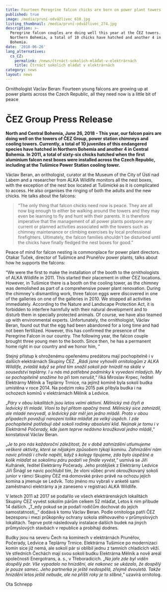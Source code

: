 ```yaml
---
title: Fourteen Peregrine falcon chicks are born on power plant towers
published: true
image: /media/první-odvážlivec_610.jpg
listing_thumbnail: /media/první-odvážlivec_274.jpg
description: >-
  Peregrine falcon couples are doing well this year at the ČEZ towers. In the
  Northern Bohemia, a total of 10 chicks have hatched and another 4 in Central
  Bohemia.
date: '2018-06-26'
lang_alternatives:
  cs_CZ:
    permalink: /news/čtrnáct-sokolích-mláďat-v-elektrárnách
    title: Čtrnáct sokolích mláďat v elektrárnách
category: news
layout: news
---
```

Ornithologist Vaclav Beran: Fourteen young falcons are growing up at power plants across the Czech Republic, all they need now is a little bit of peace

# ČEZ Group Press Release

**North and Central Bohemia, June 26, 2018 - This year, our falcon pairs are doing well on the towers of ČEZ Group, power station chimneys and cooling towers. Currently, a total of 10 juveniles of this endangered species have hatched in Northern Bohemia and another 4 in Central Bohemia. In 2011, a total of sixty-six chicks hatched when the first aluminium falcon nest boxes were installed across the Czech Republic, including at the Tušimice Power Station cooling tower.**

Václav Beran, an orithologist, curator at the Museum of the City of Ústí nad Labem and a researcher from ALKA Wildlife monitors all the nest boxes, with the exception of the nest box located at Tušimické as it is complicated to access. He also organises the ringing of both the adults and the new chicks. He talks about the falcons:

> “The only thing that falcon chicks need now is peace. They are all now big enough to either be walking around the towers and they may even be learning to fly and hunt with their parents. It is therefore imperative that the management of all power plants postpone any current or planned activities associated with the towers such as chimney maintenance or climbing exercises by local professional firefighters. Ultimately, the falcon families shouldn't be disturbed until the chicks have finally fledged the nest boxes for good.”



Peace of mind for falcon nesting is commonplace for power plant directors. Otakar Tuček, director of Tušimice and Prunéřov power plants, talks about how he supports the falcons:

“We were the first to make the installation of the booth to the ornithologists of ALKA Wildlife in 2011. This started their placement in other ČEZ locations. However, in Tušimice there is a booth on the cooling tower, as the chimney was demolished as part of a comprehensive power plant renovation. During the chimney's dismantling work, three falcon eggs were discovered in one of the galleries on one of the galleries in 2010. We stopped all activities immediately. According to the Nature and Landscape Protection Act, it is forbidden to interfere harmfully with their natural development and to disturb them in specially protected animals. Of course, we have also teamed up with environmental experts. Unfortunately, the ornithologist, Václav Beran, found out that the egg had been abandoned for a long time and had not been fertilized. However, this has confirmed the presence of the Peregrine Falcon in our country. The following year, the falcon couple brought three young men to the booth. Since then, he has a permanent home right in our country and we honor him, ”



Stejný přístup k ohroženému opeřenému predátoru mají pochopitelně i v dalších elektrárnách Skupiny ČEZ. „_Rádi jsme vyhověli ornitologům z ALKA Wildlife, zvláště když se před tím snažil sokolí pár hnízdit na skále v sousedství teplárny. I u nás má potřebné podmínky k vyvedení mladých. My se pochopitelně snažíme ho při tom nerušit_,“ říká Miroslav Krpec, ředitel Elektrárny Mělník a Teplárny Trmice, na jejímž komíně byla sokolí budka umístěna v roce 2014. Na podzim roku 2015 pak přibyla budka i na ochozech komínů v elektrárnách Mělník a Ledvice. 

„_Páry v obou lokalitách jsou letos velmi aktivní. Mělnický má čtyři a ledvický tři mladé. Vloni to byl přitom opačný trend. Mělnický sice zahnízdil, ale mladé nevyvedl, a ledvický pár měl jen jedno mládě. Proto v obou případech považuji narození tolika mláďat za velký úspěch. I zde pochopitelně potřebují obě sokolí rodinky absolutní klid. Nejinak je tomu i v Elektrárně Počerady, kde jsem teprve nedávno kroužkoval jedno mládě_,“ konstatoval Václav Beran.

„_Je to pro nás každoroční záležitost, že v době zahnízdění utlumujeme veškeré aktivity, které se nějakým způsobem týkají komínu. Zahnízdění nám navíc přináší i chvíle napětí, když s kolegy tipujeme, zda bylo úspěšné a kolik mláďat se sokolímu páru podaří ve finále vyvést,_“ usmívá se Jiří Kulhánek, ředitel Elektrárny Počerady. Jeho protějšek z Elektrárny Ledvice Jiří Šinágl se navíc pochlubil tím, že vloni vůbec první okroužkovaný sokolí junior v rámci Skupiny ČEZ má domovské právo právě na ochozu jejich komína a jmenuje se Ledvík. Toto jméno mu vybrali v anketě sami zaměstnanci elektrárny a je zaneseno v registraci ALKA Wildlife.

V letech 2011 až 2017 se podařilo ve všech elektrárenských lokalitách Skupiny ČEZ vyvést sokolím párům celkem 52 mláďat, Letos k nim přibude 14 dalších. „T_edy pokud se je podaří rodičům dochovat do jejich samostatnosti,_“ dodává k tomu Václav Beran. Podle ornitologa patří ČEZ bezesporu i mezi průkopníky ochrany sokola stěhovavého v průmyslových lokalitách. Teprve poté následovaly instalace dalších budek na jiných průmyslových stavbách v republice a probíhají dodnes. 

Budky jsou na severu Čech na komínech v elektrárnách Prunéřov, Počerady, Ledvice a Teplárny Trmice. Elektrárna Tušimice po modernizaci komín sice již nemá, ale sokolí pár si oblíbil jednu z tamních chladicích věží. Ve středních Čechách mají svou sokolí budku Elektrárna Mělník a nově areál společnosti Energotrans, a. s., v Třeboradicích. „_Na jaře zde byl viděn dospělý pár. Vše vypadalo na hnízdění, ale nakonec se ukázalo, že dospělý je pouze samec. Jeho partnerka je ještě nedospělá, zřejmě dvouletá. Takže hnízdění letos ještě nebude, ale na příští roky je to slibné_,“ uzavírá ornitolog.

Ota Schnepp
